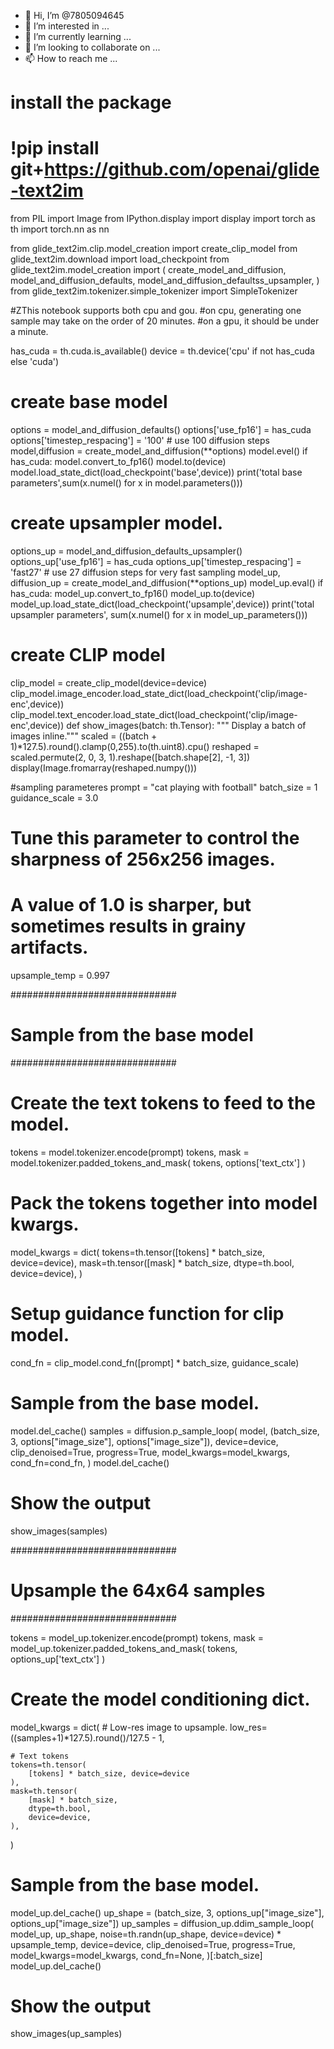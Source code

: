 - 👋 Hi, I’m @7805094645
- 👀 I’m interested in ...
- 🌱 I’m currently learning ...
- 💞️ I’m looking to collaborate on ...
- 📫 How to reach me ...

<!---
7805094645/7805094645 is a ✨ special ✨ repository because its `README.md` (this file) appears on your GitHub profile.
You can click the Preview link to take a look at your changes.
--->
# install the package
# !pip install git+https://github.com/openai/glide-text2im

from PIL import Image 
from IPython.display import display
import torch as th
import torch.nn as nn

from glide_text2im.clip.model_creation import create_clip_model
from glide_text2im.download import load_checkpoint
from glide_text2im.model_creation import (
    create_model_and_diffusion,
    model_and_diffusion_defaults,
    model_and_diffusion_defaultss_upsampler,
)
from glide_text2im.tokenizer.simple_tokenizer import SimpleTokenizer

#ZThis notebook supports both cpu and gou.
#on cpu, generating one sample may take on the order of 20 minutes.
#on a gpu, it should be under a minute.

has_cuda = th.cuda.is_available()
device = th.device('cpu' if not has_cuda else 'cuda')

# create base model
options = model_and_diffusion_defaults()
options['use_fp16'] = has_cuda
options['timestep_respacing'] = '100' # use 100 diffusion steps
model,diffusion = create_model_and_diffusion(**options)
model.evel()
if has_cuda:
    model.convert_to_fp16()
model.to(device)
model.load_state_dict(load_checkpoint('base',device))
print('total base parameters',sum(x.numel() for x in model.parameters()))

# create upsampler model.

options_up = model_and_diffusion_defaults_upsampler()
options_up['use_fp16'] = has_cuda
options_up['timestep_respacing'] = 'fast27'  # use 27 diffusion steps for very fast sampling
model_up, diffusion_up = create_model_and_diffusion(**options_up)
model_up.eval()
if has_cuda:
    model_up.convert_to_fp16()
model_up.to(device)
model_up.load_state_dict(load_checkpoint('upsample',device))
print('total upsampler parameters', sum(x.numel() for x in model_up_parameters()))

# create CLIP  model  ####
clip_model = create_clip_model(device=device)
clip_model.image_encoder.load_state_dict(load_checkpoint('clip/image-enc',device))
clip_model.text_encoder.load_state_dict(load_checkpoint('clip/image-enc',device))
def show_images(batch: th.Tensor):
    """ Display a batch of images inline."""
    scaled = ((batch + 1)*127.5).round().clamp(0,255).to(th.uint8).cpu()
    reshaped = scaled.permute(2, 0, 3, 1).reshape([batch.shape[2], -1, 3])
    display(Image.fromarray(reshaped.numpy()))

#sampling parameteres
prompt = "cat playing with football"
batch_size = 1
guidance_scale = 3.0


# Tune this parameter to control the sharpness of 256x256 images.
# A value of 1.0 is sharper, but sometimes results in grainy artifacts.
upsample_temp = 0.997

##############################
# Sample from the base model #
##############################

# Create the text tokens to feed to the model.
tokens = model.tokenizer.encode(prompt)
tokens, mask = model.tokenizer.padded_tokens_and_mask(
    tokens, options['text_ctx']
)

# Pack the tokens together into model kwargs.
model_kwargs = dict(
    tokens=th.tensor([tokens] * batch_size, device=device),
    mask=th.tensor([mask] * batch_size, dtype=th.bool, device=device),
)

# Setup guidance function for clip  model.
cond_fn = clip_model.cond_fn([prompt] * batch_size, guidance_scale)

# Sample from the base model.
model.del_cache()
samples = diffusion.p_sample_loop(
    model,
    (batch_size, 3, options["image_size"], options["image_size"]),
    device=device,
    clip_denoised=True,
    progress=True,
    model_kwargs=model_kwargs,
    cond_fn=cond_fn,
)
model.del_cache()

# Show the output
show_images(samples)

##############################
# Upsample the 64x64 samples #
##############################

tokens = model_up.tokenizer.encode(prompt)
tokens, mask = model_up.tokenizer.padded_tokens_and_mask(
    tokens, options_up['text_ctx']
)

# Create the model conditioning dict.
model_kwargs = dict(
    # Low-res image to upsample.
    low_res=((samples+1)*127.5).round()/127.5 - 1,

    # Text tokens
    tokens=th.tensor(
        [tokens] * batch_size, device=device
    ),
    mask=th.tensor(
        [mask] * batch_size,
        dtype=th.bool,
        device=device,
    ),
)

# Sample from the base model.
model_up.del_cache()
up_shape = (batch_size, 3, options_up["image_size"], options_up["image_size"])
up_samples = diffusion_up.ddim_sample_loop(
    model_up,
    up_shape,
    noise=th.randn(up_shape, device=device) * upsample_temp,
    device=device,
    clip_denoised=True,
    progress=True,
    model_kwargs=model_kwargs,
    cond_fn=None,
)[:batch_size]
model_up.del_cache()

# Show the output
show_images(up_samples)
